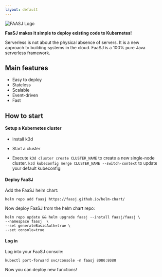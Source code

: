 ```yaml
---
layout: default
---
```

![FAASJ Logo](https://habrastorage.org/webt/nj/ii/tr/njiitrvu9d27rb91dbzzw0iw7sy.png)

**FaaSJ makes it simple to deploy existing code to Kubernetes!**

Serverless is not about the physical absence of servers. It is a new approach to building systems in the cloud.
FaaSJ is a 100% pure Java serverless framework.

## Main features

*   Easy to deploy
*   Stateless
*   Scalable
*   Event-driven
*   Fast

## How to start
#### Setup a Kubernetes cluster
* Install k3d

* Start a cluster

* Execute `k3d cluster create CLUSTER_NAME` to create a new single-node cluster.
`k3d kubeconfig merge CLUSTER_NAME --switch-context` to update your default kubeconfig

#### Deploy FaaSJ
Add the FaaSJ helm chart:
```
helm repo add faasj https://faasj.github.io/helm-chart/
```
Now deploy FaaSJ from the helm chart repo:

```
helm repo update && helm upgrade faasj --install faasj/faasj \
--namespace faasj  \
--set generateBasicAuth=true \
--set console=true
```
#### Log in
Log into your FaaSJ console:

```
kubectl port-forward svc/console -n faasj 8080:8080
```
Now you can deploy new functions!

